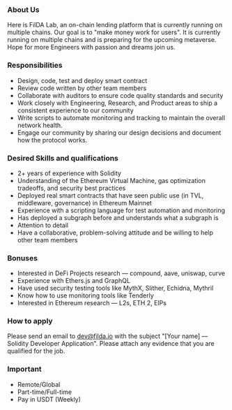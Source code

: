 ### About Us
Here is FilDA Lab, an on-chain lending platform that is currently running on multiple chains. Our goal is to "make money work for users". It is currently running on multiple chains and is preparing for the upcoming metaverse. Hope for more Engineers with passion and dreams join us.

### Responsibilities
- Design, code, test and deploy smart contract
- Review code written by other team members
- Collaborate with auditors to ensure code quality standards and security
- Work closely with Engineering, Research, and Product areas to ship a consistent experience to our community
- Write scripts to automate monitoring and tracking to maintain the overall network health.
- Engage our community by sharing our design decisions and document how the protocol works.

### Desired Skills and qualifications
- 2+ years of experience with Solidity
- Understanding of the Ethereum Virtual Machine, gas optimization tradeoffs, and security best practices
- Deployed real smart contracts that have seen public use (in TVL, middleware, governance) in Ethereum Mainnet
- Experience with a scripting language for test automation and monitoring
- Has deployed a subgraph before and understands what a subgraph is
- Attention to detail
- Have a collaborative, problem-solving attitude and be willing to help other team members

### Bonuses
- Interested in DeFi Projects research — compound, aave, uniswap, curve
- Experience with Ethers.js and GraphQL
- Have used security testing tools like MythX, Slither, Echidna, Mythril
- Know how to use monitoring tools like Tenderly
- Interested in Ethereum research — L2s, ETH 2, EIPs

### How to apply
Please send an email to dev@filda.io with the subject "[Your name] — Solidity Developer Application". Please attach any evidence that you are qualified for the job.

### Important
- Remote/Global
- Part-time/Full-time
- Pay in USDT (Weekly)
